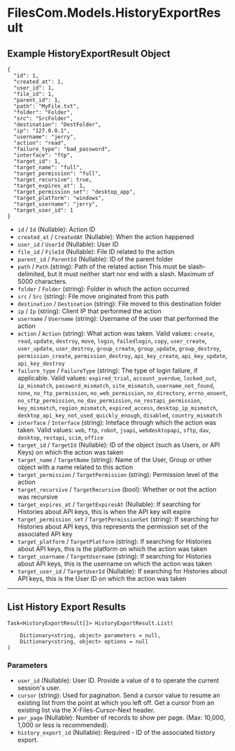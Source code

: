 # FilesCom.Models.HistoryExportResult

## Example HistoryExportResult Object

```
{
  "id": 1,
  "created_at": 1,
  "user_id": 1,
  "file_id": 1,
  "parent_id": 1,
  "path": "MyFile.txt",
  "folder": "Folder",
  "src": "SrcFolder",
  "destination": "DestFolder",
  "ip": "127.0.0.1",
  "username": "jerry",
  "action": "read",
  "failure_type": "bad_password",
  "interface": "ftp",
  "target_id": 1,
  "target_name": "full",
  "target_permission": "full",
  "target_recursive": true,
  "target_expires_at": 1,
  "target_permission_set": "desktop_app",
  "target_platform": "windows",
  "target_username": "jerry",
  "target_user_id": 1
}
```

* `id` / `Id`  (Nullable<Int64>): Action ID
* `created_at` / `CreatedAt`  (Nullable<Int64>): When the action happened
* `user_id` / `UserId`  (Nullable<Int64>): User ID
* `file_id` / `FileId`  (Nullable<Int64>): File ID related to the action
* `parent_id` / `ParentId`  (Nullable<Int64>): ID of the parent folder
* `path` / `Path`  (string): Path of the related action This must be slash-delimited, but it must neither start nor end with a slash. Maximum of 5000 characters.
* `folder` / `Folder`  (string): Folder in which the action occurred
* `src` / `Src`  (string): File move originated from this path
* `destination` / `Destination`  (string): File moved to this destination folder
* `ip` / `Ip`  (string): Client IP that performed the action
* `username` / `Username`  (string): Username of the user that performed the action
* `action` / `Action`  (string): What action was taken. Valid values: `create`, `read`, `update`, `destroy`, `move`, `login`, `failedlogin`, `copy`, `user_create`, `user_update`, `user_destroy`, `group_create`, `group_update`, `group_destroy`, `permission_create`, `permission_destroy`, `api_key_create`, `api_key_update`, `api_key_destroy`
* `failure_type` / `FailureType`  (string): The type of login failure, if applicable.  Valid values: `expired_trial`, `account_overdue`, `locked_out`, `ip_mismatch`, `password_mismatch`, `site_mismatch`, `username_not_found`, `none`, `no_ftp_permission`, `no_web_permission`, `no_directory`, `errno_enoent`, `no_sftp_permission`, `no_dav_permission`, `no_restapi_permission`, `key_mismatch`, `region_mismatch`, `expired_access`, `desktop_ip_mismatch`, `desktop_api_key_not_used_quickly_enough`, `disabled`, `country_mismatch`
* `interface` / `Interface`  (string): Inteface through which the action was taken. Valid values: `web`, `ftp`, `robot`, `jsapi`, `webdesktopapi`, `sftp`, `dav`, `desktop`, `restapi`, `scim`, `office`
* `target_id` / `TargetId`  (Nullable<Int64>): ID of the object (such as Users, or API Keys) on which the action was taken
* `target_name` / `TargetName`  (string): Name of the User, Group or other object with a name related to this action
* `target_permission` / `TargetPermission`  (string): Permission level of the action
* `target_recursive` / `TargetRecursive`  (bool): Whether or not the action was recursive
* `target_expires_at` / `TargetExpiresAt`  (Nullable<Int64>): If searching for Histories about API keys, this is when the API key will expire
* `target_permission_set` / `TargetPermissionSet`  (string): If searching for Histories about API keys, this represents the permission set of the associated  API key
* `target_platform` / `TargetPlatform`  (string): If searching for Histories about API keys, this is the platform on which the action was taken
* `target_username` / `TargetUsername`  (string): If searching for Histories about API keys, this is the username on which the action was taken
* `target_user_id` / `TargetUserId`  (Nullable<Int64>): If searching for Histories about API keys, this is the User ID on which the action was taken


---

## List History Export Results

```
Task<HistoryExportResult[]> HistoryExportResult.List(
    
    Dictionary<string, object> parameters = null,
    Dictionary<string, object> options = null
)
```

### Parameters

* `user_id` (Nullable<Int64>): User ID.  Provide a value of `0` to operate the current session's user.
* `cursor` (string): Used for pagination.  Send a cursor value to resume an existing list from the point at which you left off.  Get a cursor from an existing list via the X-Files-Cursor-Next header.
* `per_page` (Nullable<Int64>): Number of records to show per page.  (Max: 10,000, 1,000 or less is recommended).
* `history_export_id` (Nullable<Int64>): Required - ID of the associated history export.
